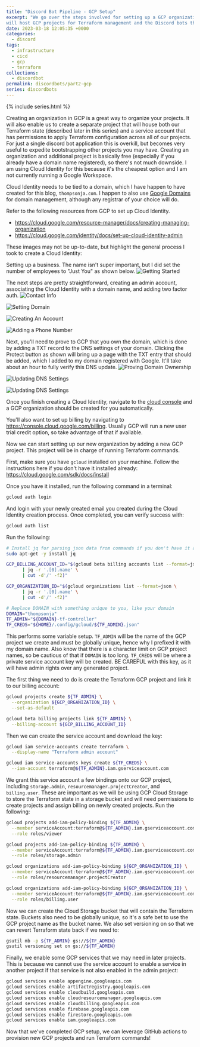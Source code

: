```yaml
---
title: "Discord Bot Pipeline - GCP Setup"
excerpt: "We go over the steps involved for setting up a GCP organization that
will host GCP projects for Terraform management and the Discord bots themselves."
date: 2023-03-18 12:05:35 +0000
categories:
  - discord
tags:
  - infrastructure
  - cicd
  - gcp
  - terraform
collections:
  - discordbot
permalink: discordbots/part2-gcp
series: discordbots
---
```


{% include series.html %}

Creating an organization in GCP is a great way to organize your projects. It
will also enable us to create a separate project that will house both our
Terraform state (described later in this series) and a service account that has
permissions to apply Terraform configuration across all of our projects. For
just a single discord bot application this is overkill, but becomes very useful
to expedite bootstrapping other projects you may have. Creating an organization
and additional project is basically free (especially if you already have a
domain name registered), so there's not much downside. I am using Cloud Identity
for this because it's the cheapest option and I am not currently running a
Google Workspace.

Cloud Identity needs to be tied to a domain, which I have happen to have created
for this blog, `thompsonja.com`. I happen to also use [Google Domains](https://domains.google.com/)
for domain management, although any registrar of your choice will do.

Refer to the following resources from GCP to set up Cloud Identity.

- https://cloud.google.com/resource-manager/docs/creating-managing-organization
- https://cloud.google.com/identity/docs/set-up-cloud-identity-admin

These images may not be up-to-date, but highlight the general process I took to
create a Cloud Identity:

Setting up a business. The name isn't super important, but I did set the number
of employees to "Just You" as shown below.
![Getting Started](/assets/images/discordbots/gcp_setup/1%20-%20Getting%20Started.png)

The next steps are pretty straightforward, creating an admin account,
associating the Cloud Identity with a domain name, and adding two factor auth.
![Contact Info](/assets/images/discordbots/gcp_setup/2%20-%20Contact%20Info.png)

![Setting Domain](/assets/images/discordbots/gcp_setup/3%20-%20Setting%20Domain.png)

![Creating An Account](/assets/images/discordbots/gcp_setup/4%20-%20Creating%20An%20Account.png)

![Adding a Phone Number](/assets/images/discordbots/gcp_setup/5%20-%20Phone%20Number.png)

Next, you'll need to prove to GCP that you own the domain, which is done by
adding a TXT record to the DNS settings of your domain. Clicking the Protect
button as shown will bring up a page with the TXT entry that should be added,
which I added to my domain registered with Google. It'll take about an hour to
fully verify this DNS update.
![Proving Domain Ownership](/assets/images/discordbots/gcp_setup/6%20-%20Proving%20Domain%20Ownership.png)

![Updating DNS Settings](/assets/images/discordbots/gcp_setup/7%20-%20Adding%20TXT%20Record.png)

![Updating DNS Settings](/assets/images/discordbots/gcp_setup/8%20-%20Updating%20DNS%20Settings.png)

Once you finish creating a Cloud Identity, navigate to the [cloud console](https://console.cloud.google.com)
and a GCP organization should be created for you automatically.

You'll also want to set up billing by navigating to
https://console.cloud.google.com/billing. Usually GCP will run a new user trial
credit option, so take advantage of that if available.

Now we can start setting up our new organization by adding a new GCP project.
This project will be in charge of running Terraform commands.

First, make sure you have `gcloud` installed on your machine. Follow the
instructions here if you don't have it installed already:
https://cloud.google.com/sdk/docs/install

Once you have it installed, run the following command in a terminal:

```bash
gcloud auth login
```

And login with your newly created email you created during the Cloud Identity
creation process. Once completed, you can verify success with:

```bash
gcloud auth list
```

Run the following:

```bash
# Install jq for parsing json data from commands if you don't have it already
sudo apt-get -y install jq

GCP_BILLING_ACCOUNT_ID="$(gcloud beta billing accounts list --format=json \
      | jq -r '.[0].name' \
      | cut -d'/' -f2)"

GCP_ORGANIZATION_ID="$(gcloud organizations list --format=json \
      | jq -r '.[0].name' \
      | cut -d'/' -f2)"

# Replace DOMAIN with something unique to you, like your domain
DOMAIN="thompsonja"
TF_ADMIN="${DOMAIN}-tf-controller"
TF_CREDS="${HOME}/.config/gcloud/${TF_ADMIN}.json"
```

This performs some variable setup. `TF_ADMIN` will be the name of the GCP
project we create and must be globally unique, hence why I prefixed it with my
domain name. Also know that there is a character limit on GCP project names, so
be cautious of that if `DOMAIN` is too long. `TF_CREDS` will be where a private
service account key will be created. BE CAREFUL with this key, as it will have
admin rights over any generated project.

The first thing we need to do is create the Terraform GCP project and link it to
our billing account:

```bash
gcloud projects create ${TF_ADMIN} \
  --organization ${GCP_ORGANIZATION_ID} \
  --set-as-default

gcloud beta billing projects link ${TF_ADMIN} \
  --billing-account ${GCP_BILLING_ACCOUNT_ID}
```

Then we can create the service account and download the key:

```bash
gcloud iam service-accounts create terraform \
  --display-name "Terraform admin account"

gcloud iam service-accounts keys create ${TF_CREDS} \
  --iam-account terraform@${TF_ADMIN}.iam.gserviceaccount.com
```

We grant this service account a few bindings onto our GCP project, including
`storage.admin`, `resourcemanager.projectCreator`, and `billing.user`. These are
important as we will be using GCP Cloud Storage to store the Terraform state in
a storage bucket and will need permissions to create projects and assign billing
on newly created projects. Run the following:

```bash
gcloud projects add-iam-policy-binding ${TF_ADMIN} \
  --member serviceAccount:terraform@${TF_ADMIN}.iam.gserviceaccount.com \
  --role roles/viewer

gcloud projects add-iam-policy-binding ${TF_ADMIN} \
  --member serviceAccount:terraform@${TF_ADMIN}.iam.gserviceaccount.com \
  --role roles/storage.admin

gcloud organizations add-iam-policy-binding ${GCP_ORGANIZATION_ID} \
  --member serviceAccount:terraform@${TF_ADMIN}.iam.gserviceaccount.com \
  --role roles/resourcemanager.projectCreator

gcloud organizations add-iam-policy-binding ${GCP_ORGANIZATION_ID} \
  --member serviceAccount:terraform@${TF_ADMIN}.iam.gserviceaccount.com \
  --role roles/billing.user
```

Now we can create the Cloud Storage bucket that will contain the Terraform
state. Buckets also need to be globally unique, so it's a safe bet to use the
GCP project name as the bucket name. We also set versioning on so that we can
revert Terraform state back if we need to:

```bash
gsutil mb -p ${TF_ADMIN} gs://${TF_ADMIN}
gsutil versioning set on gs://${TF_ADMIN}
```

Finally, we enable some GCP services that we may need in later projects. This
is because we cannot use the service account to enable a service in another
project if that service is not also enabled in the admin project:

```bash
gcloud services enable appengine.googleapis.com
gcloud services enable artifactregistry.googleapis.com
gcloud services enable cloudbuild.googleapis.com
gcloud services enable cloudresourcemanager.googleapis.com
gcloud services enable cloudbilling.googleapis.com
gcloud services enable firebase.googleapis.com
gcloud services enable firestore.googleapis.com
gcloud services enable iam.googleapis.com
```

Now that we've completed GCP setup, we can leverage GitHub actions to provision
new GCP projects and run Terraform commands!
